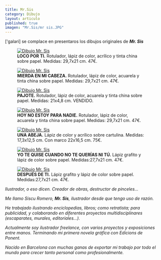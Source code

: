 ```yaml
---
title: Mr.Sis
category: Dibujo 
layout: articulo
published: true
imagen: "Mr.Sis/mr sis.JPG"
---
```

['galəri] se complace en presentaros los dibujos originales de <b>*Mr. Sis*</b>

<div class="figure-group">
<figure>
	<a href="/images/Mr.Sis/LOCO POR TI.jpg"><img src="/images/Mr.Sis/LOCO POR TI.jpg" alt="Dibujo Mr. Sis"></a>
	<figcaption><b>LOCO POR TI.</b>
Rotulador, lápiz de color, acrílico y tinta china sobre papel. Medidas: 29,7x21 cm. 47€.
</figcaption>
</figure>

<figure>
	<a href="/images/Mr.Sis/MIERDA EN MI CABEZA.jpg"><img src="/images/Mr.Sis/MIERDA EN MI CABEZA.jpg" alt="Dibujo Mr. Sis"></a>
	<figcaption><b>MIERDA EN MI CABEZA.</b> 
Rotulador, lápiz de color, acuarela y tinta china sobre papel. Medidas: 29,7x21 cm. 47€.</figcaption>
</figure>

<figure>
	<a href="/images/Mr.Sis/PAJOTE.jpg"><img src="/images/Mr.Sis/PAJOTE.jpg" alt="Dibujo Mr. Sis"></a>
	<figcaption><b>PAJOTE.</b> 
Rotulador, lápiz de color, acuarela y tinta china sobre papel. Medidas: 21x4,8 cm. VENDIDO.</figcaption>
</figure>
</div>

<div class="figure-group">
<figure>
	<a href="/images/Mr.Sis/HOY NO ESTOY.jpg"><img src="/images/Mr.Sis/HOY NO ESTOY.jpg" alt="Dibujo Mr. Sis"></a>
	<figcaption><b>HOY NO ESTOY PARA NADIE.</b> 
Rotulador, lápiz de color, acuarela y tinta china sobre papel. Medidas: 29,7x21 cm. 47€.
</figcaption>
</figure>

<figure>
	<a href="/images/Mr.Sis/UNA ABEJA.jpg"><img src="/images/Mr.Sis/UNA ABEJA.jpg" alt="Dibujo Mr. Sis"></a>
	<figcaption><b>UNA ABEJA.</b> 
Lápiz de color y acrílico sobre cartulina. Medidas: 17,3x12,5 cm. Con marco 22x16,5 cm. 75€.
</figcaption>
</figure>
</div>

<div class="figure-group">
<figure>
	<a href="/images/Mr.Sis/YO TE QUISE.jpg"><img src="/images/Mr.Sis/YO TE QUISE.jpg" alt="Dibujo Mr. Sis"></a>
	<figcaption><b>YO TE QUISE CUANDO NO TE QUERÍAS NI TÚ.</b> 
Lápiz grafito y lápiz de color sobre papel. Medidas:27,7x21 cm. 47€.
</figcaption>
</figure>

<figure>
	<a href="/images/Mr.Sis/DESPUES DE TI.jpg"><img src="/images/Mr.Sis/DESPUES DE TI.jpg" alt="Dibujo Mr. Sis"></a>
	<figcaption><b>DESPUÉS DE TI.</b> 
Lápiz grafito y lápiz de color sobre papel. Medidas:27,7x21 cm. 47€.</figcaption>
</figure>
</div>

_Ilustrador, o eso dicen._
_Creador de obras, destructor de pinceles..._

_Me llamo Siscu Romero, **Mr. Sis**, ilustrador desde que tengo uso de razón._ 

_He trabajado ilustrando enciclopedias, libros; como retratista; para publicidad, y colaborando en diferentes proyectos multidisciplinares (escaparates, murales, editoriales...)._

_Actualmente soy ilustrador freelance, con varios proyectos y exposiciones entre manos. Terminando mi primera novela gráfica con Edicions de Ponent._

_Nacido en Barcelona con muchas ganas de exportar mi trabajo por todo el mundo para crecer tanto personal como profesionalmente._


